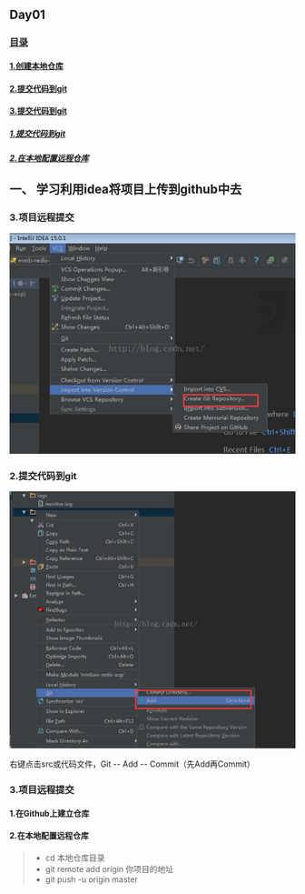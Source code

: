 
## Day01
### [目录](#jump1)
#### [1.创建本地仓库](#jump2)
#### [2.提交代码到git](#jump3)
#### [3.提交代码到git](#jump4)
##### [1.提交代码到git](#jump5)
##### [2.在本地配置远程仓库](#jump6)

## <span id="jump1"> 一、 学习利用idea将项目上传到github中去 </span>
### <span id="jump2">3.项目远程提交</span>
![创建本地仓库](https://github.com/CodeTxp/Pictures/blob/master/%EF%BC%88%E7%89%9B%E5%AE%A2%E7%BD%91%EF%BC%89%E9%A1%B9%E7%9B%AE%E5%AD%A6%E4%B9%A0/20160317093849090.png)

###  <span id="jump3">2.提交代码到git</span> 
![提交代码到git](https://github.com/CodeTxp/Pictures/blob/master/%EF%BC%88%E7%89%9B%E5%AE%A2%E7%BD%91%EF%BC%89%E9%A1%B9%E7%9B%AE%E5%AD%A6%E4%B9%A0/20160317093852101.png)

右键点击src或代码文件，Git -- Add -- Commit（先Add再Commit）

###  <span id="jump4">3.项目远程提交</span>
####  <span id="jump5">1.在Github上建立仓库</span>
####  <span id="jump6">2.在本地配置远程仓库</span>
> * cd  本地仓库目录
> * git remote add origin 你项目的地址
> * git push -u origin master
